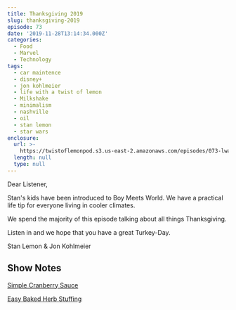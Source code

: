 ```yaml
---
title: Thanksgiving 2019
slug: thanksgiving-2019
episode: 73
date: '2019-11-28T13:14:34.000Z'
categories:
  - Food
  - Marvel
  - Technology
tags:
  - car maintence
  - disney+
  - jon kohlmeier
  - life with a twist of lemon
  - Milkshake
  - minimalism
  - nashville
  - oil
  - stan lemon
  - star wars
enclosure:
  url: >-
    https://twistoflemonpod.s3.us-east-2.amazonaws.com/episodes/073-lwatol-20191128.mp3
  length: null
  type: null
---
```


Dear Listener,

Stan's kids have been introduced to Boy Meets World. We have a practical life tip for everyone living in cooler climates.

We spend the majority of this episode talking about all things Thanksgiving.

Listen in and we hope that you have a great Turkey-Day.

Stan Lemon & Jon Kohlmeier

## Show Notes

[Simple Cranberry Sauce](https://www.americastestkitchen.com/recipes/1504-simple-cranberry-sauce?sqn=9h6GHzMo5273Vv/9tnk2t3saoYMkKsjUK9WYmiL1cx4=)

[Easy Baked Herb Stuffing](https://www.177milkstreet.com/recipes/classic-herbed-stuffing?utm_source=Christopher+Kimball’s+Milk+Street&utm_campaign=9abf7d76db-SwearingHillNews_2016_11_15&utm_medium=email&utm_term=0_c373980eee-9abf7d76db-115634517&mc_cid=9abf7d76db&mc_eid=ae22fe9a8e)
